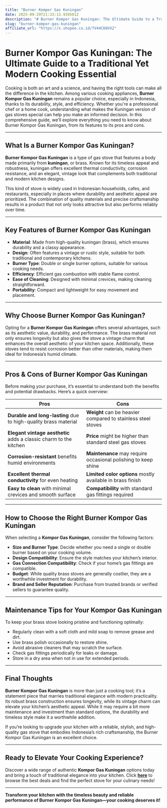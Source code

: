 ```yaml
---
title: "Burner Kompor Gas Kuningan"
date: 2025-09-29T21:33:13.939501Z
description: "# Burner Kompor Gas Kuningan: The Ultimate Guide to a Traditional Yet Modern Cooking Essential..."
slug: "burner-kompor-gas-kuningan"
affiliate_url: "https://s.shopee.co.id/7V44C68VX2"
---
```

# Burner Kompor Gas Kuningan: The Ultimate Guide to a Traditional Yet Modern Cooking Essential

Cooking is both an art and a science, and having the right tools can make all the difference in the kitchen. Among various cooking appliances, **Burner Kompor Gas Kuningan** remains a popular choice, especially in Indonesia, thanks to its durability, style, and efficiency. Whether you're a professional chef or a home cook, understanding what makes the Kuningan version of gas stoves special can help you make an informed decision. In this comprehensive guide, we’ll explore everything you need to know about Burner Kompor Gas Kuningan, from its features to its pros and cons.

---

## What Is a Burner Kompor Gas Kuningan?

**Burner Kompor Gas Kuningan** is a type of gas stove that features a body made primarily from **kuningan**, or brass. Known for its timeless appeal and robustness, kuningan offers excellent thermal conductivity, corrosion resistance, and an elegant, vintage look that complements both traditional and modern kitchen designs.

This kind of stove is widely used in Indonesian households, cafes, and restaurants, especially in places where durability and aesthetic appeal are prioritized. The combination of quality materials and precise craftsmanship results in a product that not only looks attractive but also performs reliably over time.

---

## Key Features of Burner Kompor Gas Kuningan

- **Material**: Made from high-quality kuningan (brass), which ensures durability and a classy appearance.
- **Design**: Often features a vintage or rustic style, suitable for both traditional and contemporary kitchens.
- **Burner Type**: Double or single burner options, suitable for various cooking needs.
- **Efficiency**: Efficient gas combustion with stable flame control.
- **Ease of Cleaning**: Designed with minimal crevices, making cleaning straightforward.
- **Portability**: Compact and lightweight for easy movement and placement.

---

## Why Choose Burner Kompor Gas Kuningan?

Opting for a **Burner Kompor Gas Kuningan** offers several advantages, such as its aesthetic value, durability, and performance. The brass material not only ensures longevity but also gives the stove a vintage charm that enhances the overall aesthetic of your kitchen space. Additionally, these stoves tend to resist corrosion better than other materials, making them ideal for Indonesia’s humid climate.

---

## Pros & Cons of Burner Kompor Gas Kuningan

Before making your purchase, it’s essential to understand both the benefits and potential drawbacks. Here’s a quick overview:

| **Pros** | **Cons** |
|------------|--------------|
| **Durable and long-lasting** due to high-quality brass material | **Weight** can be heavier compared to stainless steel stoves |
| **Elegant vintage aesthetic** adds a classic charm to the kitchen | **Price** might be higher than standard steel gas stoves |
| **Corrosion-resistant** benefits humid environments | **Maintenance** may require occasional polishing to keep shine |
| **Excellent thermal conductivity** for even heating | **Limited color options** mostly available in brass finish |
| **Easy to clean** with minimal crevices and smooth surface | **Compatibility** with standard gas fittings required |

---

## How to Choose the Right Burner Kompor Gas Kuningan

When selecting a **Kompor Gas Kuningan**, consider the following factors:

- **Size and Burner Type**: Decide whether you need a single or double burner based on your cooking volume.
- **Design Compatibility**: Ensure the style matches your kitchen’s interior.
- **Gas Connection Compatibility**: Check if your home’s gas fittings are compatible.
- **Budget**: While quality brass stoves are generally costlier, they are a worthwhile investment for durability.
- **Brand and Seller Reputation**: Purchase from trusted brands or verified sellers to guarantee quality.

---

## Maintenance Tips for Your Kompor Gas Kuningan

To keep your brass stove looking pristine and functioning optimally:

- Regularly clean with a soft cloth and mild soap to remove grease and dirt.
- Use brass polish occasionally to restore shine.
- Avoid abrasive cleaners that may scratch the surface.
- Check gas fittings periodically for leaks or damage.
- Store in a dry area when not in use for extended periods.

---

## Final Thoughts

**Burner Kompor Gas Kuningan** is more than just a cooking tool; it’s a statement piece that marries traditional elegance with modern practicality. Its robust brass construction ensures longevity, while its vintage charm can elevate your kitchen’s aesthetic appeal. While it may require a bit more maintenance and investment than standard options, the durability and timeless style make it a worthwhile addition.

If you’re looking to upgrade your kitchen with a reliable, stylish, and high-quality gas stove that embodies Indonesia’s rich craftsmanship, the Burner Kompor Gas Kuningan is an excellent choice.

---

## Ready to Elevate Your Cooking Experience?

Discover a wide range of authentic **Kompor Gas Kuningan** options today and bring a touch of traditional elegance into your kitchen. Click **[here](https://s.shopee.co.id/7V44C68VX2)** to browse the best deals and find the perfect stove for your culinary needs!

---

**Transform your kitchen with the timeless beauty and reliable performance of Burner Kompor Gas Kuningan—your cooking deserves it!**